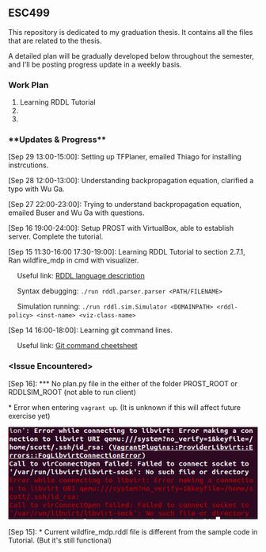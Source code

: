 ## ESC499
This repository is dedicated to my graduation thesis. It contains all the files that are related to the thesis. 

A detailed plan will be gradually developed below throughout the semester, and I'll be posting progress update in a weekly basis. 

### Work Plan
1. Learning RDDL Tutorial
2.
3.

###  \*\*Updates & Progress\*\*
[Sep 29 13:00-15:00]: Setting up TFPlaner, emailed Thiago for installing instrcutions.

[Sep 28 12:00-13:00]: Understanding backpropagation equation, clarified a typo with Wu Ga.

[Sep 27 22:00-23:00]: Trying to understand backpropagation equation, emailed Buser and Wu Ga with questions.

[Sep 16 19:00-24:00]: Setup PROST with VirtualBox, able to establish server. Complete the tutorial.

[Sep 15 11:30-16:00 17:30-19:00]: Learning RDDL Tutorial to section 2.7.1, Ran wildfire_mdp in cmd with visualizer.

&emsp; Useful link: [RDDL language description](https://sites.google.com/site/rddltutorial/rddl-language-discription)

&emsp; Syntax debugging: `./run rddl.parser.parser <PATH/FILENAME>`

&emsp; Simulation running: `./run rddl.sim.Simulator <DOMAINPATH> <rddl-policy> <inst-name> <viz-class-name>`

[Sep 14 16:00-18:00]: Learning git command lines.

&emsp; Useful link: [Git command cheetsheet](https://education.github.com/git-cheat-sheet-education.pdf)



### \<Issue Encountered\>
[Sep 16]: \*\*\* No plan.py file in the either of the folder PROST_ROOT or RDDLSIM_ROOT (not able to run client)

\* Error when entering `vagrant up`. (It is unknown if this will affect future exercise yet)

![](https://github.com/songziya/ESC499/blob/master/General%20Documents/Issues/vagrant%20up.png)

[Sep 15]: \* Current wildfire_mdp.rddl file is different from the sample code in Tutorial. (But it's still functional)


